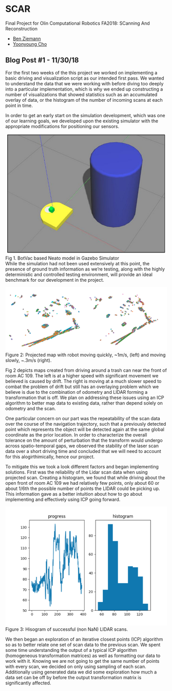 # SCAR

Final Project for Olin Computational Robotics FA2018: SCanning And Reconstruction

- [Ben Ziemann](https://github.com/zneb97)
- [Yoonyoung Cho](https://github.com/yycho0108)

## Blog Post #1 - 11/30/18

For the first two weeks of the this project we worked on implementing a basic driving and visualization script as our intended first pass. We wanted to understand the data that we were working with before diving too deeply into a particular implementation, which is why we ended up constructing a number of visualizations that showed statistics such as an accumulated overlay of data, or the histogram of the number of incoming scans at each point in time.<br>

In order to get an early start on the simulation development, which was one of our learning goals, we developed upon the existing simulator with the appropriate modifications for positioning our sensors.<br>


![alt text](https://github.com/yycho0108/SCAR/blob/master/images/neato.png "Simulation")
<br>
Fig 1. BotVac based Neato model in Gazebo Simulator
<br>
While the simulation had not been used extensively at this point, the presence of ground truth information as we’re testing, along with the highly deterministic and controlled testing environment, will provide an ideal benchmark for our development in the project.

![alt text](https://github.com/yycho0108/SCAR/blob/master/images/maps.png "Projected maps")
<br>
Figure 2: Projected map with robot moving quickly, ~1m/s, (left) and moving slowly, ~.3m/s (right).
<br>

Fig 2 depicts maps created from driving around a trash can near the front of room AC 109. The left is at a higher speed with significant movement we believed is caused by drift. The right is moving at a much slower speed to combat the problem of drift but still has an overlaying problem which we believe is due to the combination of odometry and LIDAR forming a transformation that is off. We plan on addressing these issues using an ICP algorithm to better map data to existing data, rather than depend solely on odometry and the scan. <br>

One particular concern on our part was the repeatability of the scan data over the course of the navigation trajectory, such that a previously detected point which represents the object will be detected again at the same global coordinate as the prior location. In order to characterize the overall tolerance on the amount of perturbation that the transform would undergo across spatio-temporal gaps, we observed the stability of the laser scan data over a short driving time and concluded that we will need to account for this alogirthimically, hence our project.

To mitigate this we took a look different factors and began implementing solutions.
First was the reliability of the Lidar scan data when using projected scan. Creating a histogram, we found that while driving about the open front of room AC 109 we had relatively few points, only about 60 or about 1/6th the possible number of points the LIDAR could be picking up. This information gave as a better intuition about how to go about implementing and effectively using ICP going forward.
 
![alt text](https://github.com/yycho0108/SCAR/blob/master/images/histo.png "Histogram of LIDAR Scan")
<br>
Figure 3: Hisogram of successful (non NaN) LIDAR scans.
<br>

We then began an exploration of an iterative closest points (ICP) algorithm so as to better relate one set of scan data to the previous scan. We spent some time understanding the output of a typical ICP algorithm (homogeneous transformation matrices) as well as formatting our data to work with it. Knowing we are not going to get the same number of points with every scan, we decided on only using sampling of each scan. Additionally using generated data we did some exploration how much a data set can be off by before the output transformation matrix is significantly affected.

